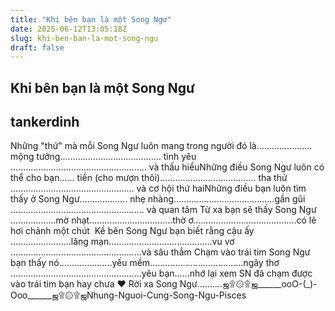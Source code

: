 ```yaml
---
title: "Khi bên bạn là một Song Ngư"
date: 2025-06-12T13:05:18Z
slug: khi-ben-ban-la-mot-song-ngu
draft: false
---
```


## Khi bên bạn là một Song Ngư

## tankerdinh

Những "thứ" mà mỗi Song Ngư luôn mang trong người đó là​...................... mộng tưởng​........................................ tình yêu​...................................................... và thấu hiểu​ 
Những điều Song Ngư luôn có thể cho bạn​...... tiền (cho mượn thôi) ​...................................... tha thứ​................................................. và cơ hội thứ hai​ ​Những điều bạn luôn tìm thấy ở Song Ngư​................... nhẹ nhàng​........................................gần gũi​..................................................... và quan tâm​ ​Từ xa bạn sẽ thấy Song Ngư​..................mờ nhạt​.................................thờ ơ​.........................................có lẽ hơi chảnh một chút ​ ​Kề bên Song Ngư bạn biết rằng cậu ấy​........................lãng mạn​.........................................vu vơ​....................................................và sâu thẳm​ ​Chạm vào trái tim Song Ngư bạn thấy nó​.....................yếu mềm​.....................................ngây thơ​....................................................yêu bạn​......nhớ lại xem SN đã chạm được vào trái tim bạn hay chưa ♥​ ​Rời xa Song Ngư..........​ஜ۩۞۩ஜ______ooO-(_)-Ooo______ஜ۩۞۩ஜ​  Nhung-Nguoi-Cung-Song-Ngu-Pisces